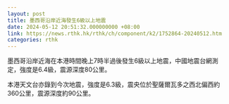 ```yaml
---
layout: post
title: 墨西哥沿岸近海發生6級以上地震
date: 2024-05-12 20:51:32.000000000 +08:00
link: https://news.rthk.hk/rthk/ch/component/k2/1752864-20240512.htm
categories: rthk
---
```


墨西哥沿岸近海在本港時間晚上7時半過後發生6級以上地震，中國地震台網測定，強度是6.4級，震源深度80公里。

本港天文台亦錄到今次地震，強度是6.3級，震央位於聖薩爾瓦多之西北偏西約360公里，震源深度約90公里。
